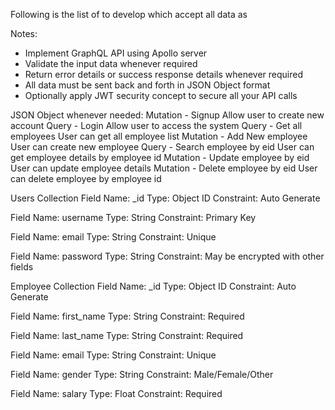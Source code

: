 Following is the list of to develop which accept all data as

Notes:
- Implement GraphQL API using Apollo server
- Validate the input data whenever required
- Return error details or success response details whenever required
- All data must be sent back and forth in JSON Object format
- Optionally apply JWT security concept to secure all your API calls


JSON Object whenever needed:
Mutation - Signup Allow user to create new account
Query - Login Allow user to access the system 
Query - Get all employees User can get all employee list 
Mutation - Add New employee User can create new employee 
Query - Search employee by eid User can get employee details by employee id
Mutation - Update employee by eid User can update employee details 
Mutation - Delete employee by eid User can delete employee by employee id


Users Collection
Field Name: _id
Type: Object ID
Constraint: Auto Generate

Field Name: username
Type: String
Constraint: Primary Key

Field Name: email
Type: String
Constraint: Unique

Field Name: password
Type: String
Constraint: May be encrypted with other fields
  
Employee Collection
Field Name: _id
Type: Object ID
Constraint: Auto Generate

Field Name: first_name
Type: String
Constraint: Required

Field Name: last_name
Type: String
Constraint: Required

Field Name: email
Type: String
Constraint: Unique

Field Name: gender
Type: String
Constraint: Male/Female/Other

Field Name: salary
Type: Float
Constraint: Required